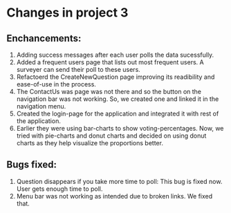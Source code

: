 # Changes in project 3
## Enchancements:
 1) Adding success messages after each user polls the data sucessfully.
 2) Added a frequent users page that lists out most frequent users. A surveyer can send their poll to these users.
 3) Refactoerd the CreateNewQuestion page improving its readibility and ease-of-use in the process.
 4) The ContactUs was page was not there and so the button on the navigation bar was not working. So, we created one and linked it in the navigation menu.
 5) Created the login-page for the application and integrated it with rest of the application.
 6) Earlier they were using bar-charts to show voting-percentages. Now, we tried with pie-charts and donut charts and decided on using donut charts as they help visualize the proportions better.
## Bugs fixed:
 1) Question disappears if you take more time to poll: This bug is fixed now. User gets enough time to poll.
 2) Menu bar was not working as intended due to broken links. We fixed that.
